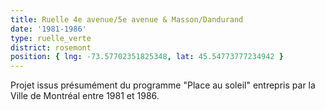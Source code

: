 ```yaml
---
title: Ruelle 4e avenue/5e avenue & Masson/Dandurand
date: '1981-1986'
type: ruelle_verte
district: rosemont
position: { lng: -73.57702351825348, lat: 45.54773777234942 }
---
```


Projet issus présumément du programme "Place au soleil" entrepris par la Ville de Montréal entre 1981 et 1986.
